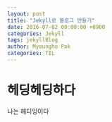 ```yaml
---
layout: post
title: "Jekyll로 블로그 만들기"
date: 2016-07-02 00:00:00 +0900
categories: Jekyll
tags: jekyllBlog
author: Myoungho Pak
categories: TIL
---
```


# 헤딩헤딩하다
나는 헤디잉이다
